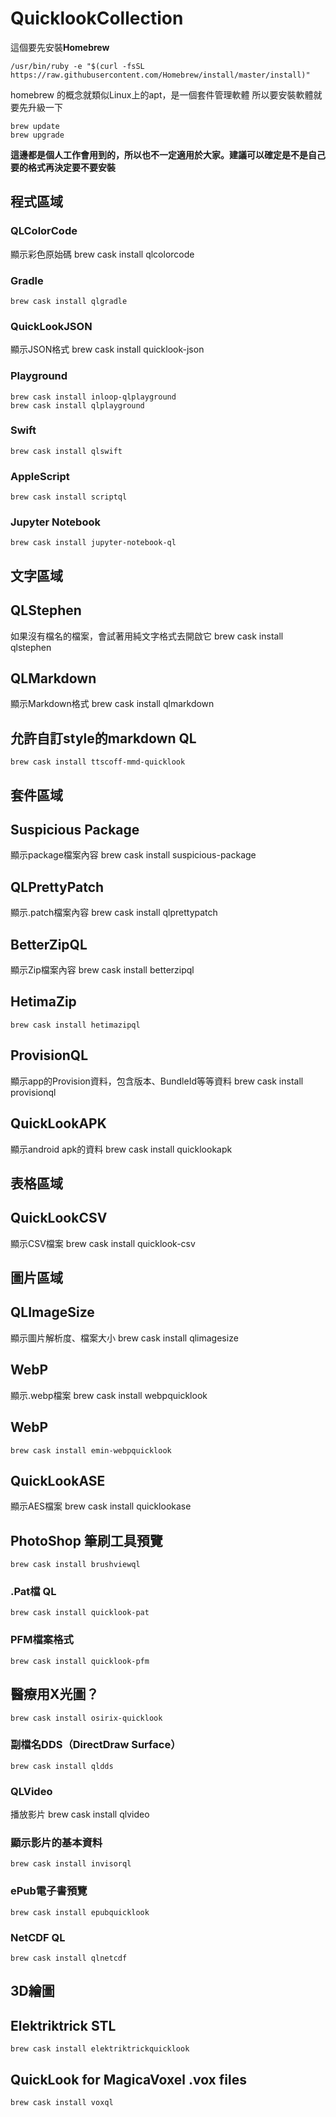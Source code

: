 # QuicklookCollection

這個要先安裝**Homebrew**

	/usr/bin/ruby -e "$(curl -fsSL https://raw.githubusercontent.com/Homebrew/install/master/install)"

homebrew 的概念就類似Linux上的apt，是一個套件管理軟體
所以要安裝軟體就要先升級一下

	brew update
	brew upgrade

**這邊都是個人工作會用到的，所以也不一定適用於大家。建議可以確定是不是自己要的格式再決定要不要安裝**

## 程式區域

### QLColorCode
顯示彩色原始碼
	brew cask install qlcolorcode

### Gradle
	brew cask install qlgradle

### QuickLookJSON
顯示JSON格式
	brew cask install quicklook-json

### Playground
	brew cask install inloop-qlplayground
	brew cask install qlplayground

### Swift
	brew cask install qlswift

### AppleScript
	brew cask install scriptql

### Jupyter Notebook	 
	brew cask install jupyter-notebook-ql

## 文字區域

## QLStephen
如果沒有檔名的檔案，會試著用純文字格式去開啟它
	brew cask install qlstephen

## QLMarkdown
顯示Markdown格式
	brew cask install qlmarkdown

## 允許自訂style的markdown QL
	brew cask install ttscoff-mmd-quicklook

## 套件區域

## Suspicious Package
顯示package檔案內容
	brew cask install suspicious-package

## QLPrettyPatch
顯示.patch檔案內容
	brew cask install qlprettypatch

## BetterZipQL
顯示Zip檔案內容
	brew cask install betterzipql

## HetimaZip
	brew cask install hetimazipql

## ProvisionQL
顯示app的Provision資料，包含版本、BundleId等等資料
	brew cask install provisionql

## QuickLookAPK
顯示android apk的資料
	brew cask install quicklookapk

## 表格區域

## QuickLookCSV
顯示CSV檔案
	brew cask install quicklook-csv

## 圖片區域

## QLImageSize
顯示圖片解析度、檔案大小
	brew cask install qlimagesize

## WebP
顯示.webp檔案
	brew cask install webpquicklook

## WebP
	brew cask install emin-webpquicklook

## QuickLookASE
顯示AES檔案
	brew cask install quicklookase

## PhotoShop 筆刷工具預覽
	brew cask install brushviewql

### .Pat檔 QL
	brew cask install quicklook-pat
	
### PFM檔案格式
	brew cask install quicklook-pfm

## 醫療用X光圖？
	brew cask install osirix-quicklook          

### 副檔名DDS（DirectDraw Surface）
	brew cask install qldds

### QLVideo
播放影片
	brew cask install qlvideo

### 顯示影片的基本資料
	brew cask install invisorql

### ePub電子書預覽
	brew cask install epubquicklook

### NetCDF QL
	brew cask install qlnetcdf

## 3D繪圖

## Elektriktrick STL 
	brew cask install elektriktrickquicklook    

## QuickLook for MagicaVoxel .vox files
	brew cask install voxql